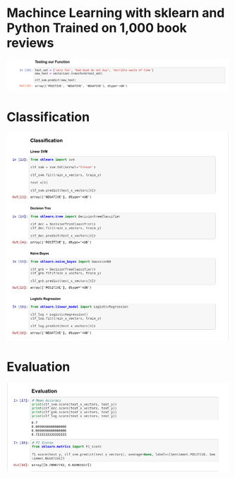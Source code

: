 # Machince Learning with sklearn and Python Trained on 1,000 book reviews

![Alt text](https://github.com/Hassan-Mallah/MachineLearningPy/blob/master/Screenshot.png)

# Classification

![Alt text](https://github.com/Hassan-Mallah/MachineLearningPy/blob/master/ScreenshotClassification.png)


# Evaluation

![Alt text](https://github.com/Hassan-Mallah/MachineLearningPy/blob/master/Evaluation.png)
